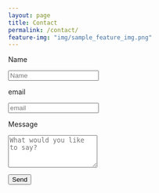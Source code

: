 ```yaml
---
layout: page
title: Contact
permalink: /contact/
feature-img: "img/sample_feature_img.png"
---
```


<form action="//formspree.io/marcog@unex.es"
      method="POST">
    <p>Name</p> 
    <p><input type="text" name="name" placeholder="Name"></p>
    <p>email</p>
    <p><input type="email" name="_replyto"  placeholder="email"></p>
    <p> Message</p>
    <textarea name="msg" rows="4" placeholder="What would you like to say?"></textarea>
    <p>
    <input type="submit" value="Send"></p>
</form>